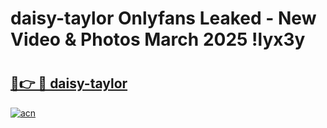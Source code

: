 # daisy-taylor Onlyfans Leaked - New Video & Photos March 2025 !lyx3y

# <h2><a href="https://15xx01.iuczelnia.edu.pl?title=daisy-taylor&ref=lyx3y">🔗👉 🔴 daisy-taylor</a></h2>

[![acn](https://github.com/user-attachments/assets/0f9c940e-d8b0-45ae-aac7-cd30a18b3e1c)](https://15xx01.iuczelnia.edu.pl?title=daisy-taylor&ref=lyx3y)

